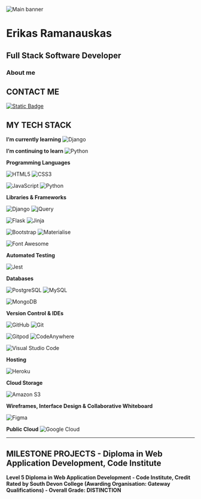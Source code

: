 ![Main banner]()


# Erikas Ramanauskas
## Full Stack Software Developer
### About me

## CONTACT ME
<a href="https://www.linkedin.com/in/erikas-ramanauskas">
 <img alt="Static Badge" src="https://img.shields.io/badge/LinkedIn-linkedin?logo=linkedin&logoColor=white&labelColor=%234b034b&color=black">
</a>


## MY TECH STACK
**I’m currently learning** 
![ Django ](https://img.shields.io/badge/Django-django?logo=django&logoColor=white&labelColor=%234b034b&color=black)

**I’m continuing to learn**
![ Python ](https://img.shields.io/badge/Python-python?logo=python&logoColor=white&labelColor=%234b034b&color=black)

**Programming Languages**

![ HTML5 ](https://img.shields.io/badge/HTML5-html5?logo=html5&logoColor=white&labelColor=%234b034b&color=black)
![ CSS3 ](https://img.shields.io/badge/CSS3-css3?logo=css3&logoColor=white&labelColor=%234b034b&color=black)

![ JavaScript ](https://img.shields.io/badge/JavaScript-javascript?logo=javascript&logoColor=white&labelColor=%234b034b&color=black)
![ Python ](https://img.shields.io/badge/Python-python?logo=python&logoColor=white&labelColor=%234b034b&color=black)

**Libraries &amp; Frameworks**

![ Django ](https://img.shields.io/badge/Django-django?logo=django&logoColor=white&labelColor=%234b034b&color=black)
![ jQuery ](https://img.shields.io/badge/jQuery-jquery?logo=jquery&logoColor=white&labelColor=%234b034b&color=black)

![ Flask ](https://img.shields.io/badge/Flask-flask?logo=flask&logoColor=white&labelColor=%234b034b&color=black)
![ Jinja ](https://img.shields.io/badge/Jinja-jinja?logo=jinja&logoColor=white&labelColor=%234b034b&color=black)

![ Bootstrap ](https://img.shields.io/badge/Bootstrap-bootstrap?logo=bootstrap&logoColor=white&labelColor=%234b034b&color=black)
![ Materialise ](https://img.shields.io/badge/Materialise-materialise?labelColor=%234b034b&color=black)

![ Font Awesome ](https://img.shields.io/badge/FontAwesome-fontawesome?logo=fontawesome&logoColor=white&labelColor=%234b034b&color=black)

**Automated Testing**

![ Jest ](https://img.shields.io/badge/Jest-jest?logo=jest&logoColor=white&labelColor=%234b034b&color=black)

**Databases**

![ PostgreSQL ](https://img.shields.io/badge/PostgreSQL-postgresql?logo=postgresql&logoColor=white&labelColor=%234b034b&color=black)
![ MySQL ](https://img.shields.io/badge/MySQL-mysql?logo=mysql&logoColor=white&labelColor=%234b034b&color=black)

![ MongoDB ](https://img.shields.io/badge/MongoDB-mongodb?logo=mongodb&logoColor=white&labelColor=%234b034b&color=black)

**Version Control &amp; IDEs**

![ GitHub ](https://img.shields.io/badge/GitHub-github?logo=github&logoColor=white&labelColor=%234b034b&color=black)
![ Git ](https://img.shields.io/badge/Git-git?logo=git&logoColor=white&labelColor=%234b034b&color=black)

![ Gitpod ](https://img.shields.io/badge/Gitpod-gitpod?logo=gitpod&logoColor=white&labelColor=%234b034b&color=black)
![ CodeAnywhere ](https://img.shields.io/badge/CodeAnywhere-codeanywhere?labelColor=%234b034b&color=black)

![ Visual Studio Code ](https://img.shields.io/badge/VisualStudioCode-visualstudiocode?logo=visualstudiocode&logoColor=white&labelColor=%234b034b&color=black) 

**Hosting**

![ Heroku ](https://img.shields.io/badge/Heroku-heroku?logo=heroku&logoColor=white&labelColor=%234b034b&color=black)
 
**Cloud Storage**

![ Amazon S3 ](https://img.shields.io/badge/AmazonS3-amazons3?logo=amazons3&logoColor=white&labelColor=%234b034b&color=black)
 
**Wireframes, Interface Design &amp; Collaborative Whiteboard**

![ Figma ](https://img.shields.io/badge/Figma-figma?logo=figma&logoColor=white&labelColor=%234b034b&color=black)

**Public Cloud**
![ Google Cloud ](https://img.shields.io/badge/GoogleCloud-googlecloud?logo=googlecloud&logoColor=white&labelColor=%234b034b&color=black)
 
---
## MILESTONE PROJECTS - Diploma in Web Application Development, Code Institute
**Level 5 Diploma in Web Application Development - Code Institute, Credit Rated by South Devon College (Awarding Organisation: Gateway Qualifications) - Overall Grade: DISTINCTION** 

